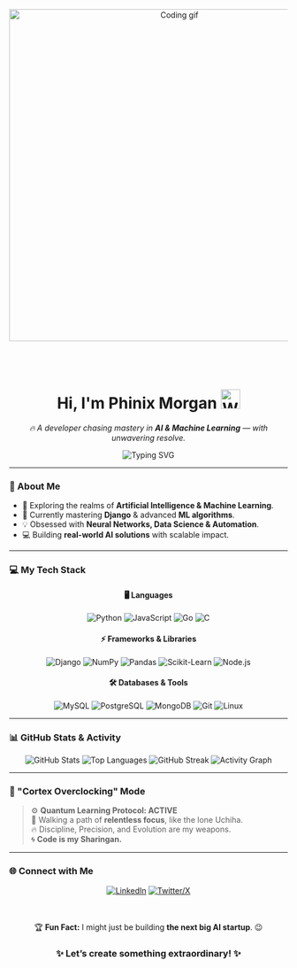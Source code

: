 <div align="center">

  <!-- Hero GIF -->
  <img src="https://media.giphy.com/media/qgQUggACpCjo6iPacb/giphy.gif" width="600" alt="Coding gif" />

  <br><br>

  <!-- Header -->
  <h1>
    <b>Hi, I'm Phinix Morgan</b>
    <img src="https://media.giphy.com/media/hvRJCLFzcasrR4ia7z/giphy.gif" width="35" alt="Waving hand" />
  </h1>
  
  <p><i>🔥 A developer chasing mastery in <b>AI & Machine Learning</b> — with unwavering resolve.</i></p>

  <!-- Typing Effect (Sasuke-inspired) -->
  <img src="https://readme-typing-svg.herokuapp.com?font=Fira+Code&weight=600&size=22&pause=1000&color=8A2BE2&center=true&vCenter=true&width=600&lines=Walking+my+own+path.;Power+comes+from+discipline.;Eyes+set+on+infinity.;Code+is+my+Sharingan." alt="Typing SVG" />

</div>

---

### 🚀 About Me
- 👀 Exploring the realms of **Artificial Intelligence & Machine Learning**.  
- 🌱 Currently mastering **Django** & advanced **ML algorithms**.  
- 💡 Obsessed with **Neural Networks, Data Science & Automation**.  
- 💻 Building **real-world AI solutions** with scalable impact.  

---

### 💻 My Tech Stack

<div align="center">

#### 🖥️ Languages
![Python](https://img.shields.io/badge/Python-3776AB?style=for-the-badge&logo=python&logoColor=white)
![JavaScript](https://img.shields.io/badge/JavaScript-F7DF1E?style=for-the-badge&logo=javascript&logoColor=black)
![Go](https://img.shields.io/badge/Go-00ADD8?style=for-the-badge&logo=go&logoColor=white)
![C](https://img.shields.io/badge/C-00599C?style=for-the-badge&logo=c&logoColor=white)

#### ⚡ Frameworks & Libraries
![Django](https://img.shields.io/badge/Django-092E20?style=for-the-badge&logo=django&logoColor=white)
![NumPy](https://img.shields.io/badge/NumPy-013243?style=for-the-badge&logo=numpy&logoColor=white)
![Pandas](https://img.shields.io/badge/Pandas-150458?style=for-the-badge&logo=pandas&logoColor=white)
![Scikit-Learn](https://img.shields.io/badge/Scikit--Learn-F7931E?style=for-the-badge&logo=scikit-learn&logoColor=white)
![Node.js](https://img.shields.io/badge/Node.js-339933?style=for-the-badge&logo=node.js&logoColor=white)

#### 🛠️ Databases & Tools
![MySQL](https://img.shields.io/badge/MySQL-4479A1?style=for-the-badge&logo=mysql&logoColor=white)
![PostgreSQL](https://img.shields.io/badge/PostgreSQL-336791?style=for-the-badge&logo=postgresql&logoColor=white)
![MongoDB](https://img.shields.io/badge/MongoDB-47A248?style=for-the-badge&logo=mongodb&logoColor=white)
![Git](https://img.shields.io/badge/Git-F05032?style=for-the-badge&logo=git&logoColor=white)
![Linux](https://img.shields.io/badge/Linux-FCC624?style=for-the-badge&logo=linux&logoColor=black)

</div>

---

### 📊 GitHub Stats & Activity

<div align="center">

<!-- GitHub Stats -->
<img src="https://github-readme-stats.vercel.app/api?username=Phinix-Morgan&show_icons=true&theme=tokyonight&count_private=true&hide_border=true" alt="GitHub Stats" />

<!-- Most Used Languages -->
<img src="https://github-readme-stats.vercel.app/api/top-langs/?username=Phinix-Morgan&layout=compact&theme=tokyonight&hide_border=true" alt="Top Languages" />

<!-- Streak Stats -->
<img src="https://github-readme-streak-stats.herokuapp.com/?user=Phinix-Morgan&theme=tokyonight&hide_border=true" alt="GitHub Streak" />

<!-- Activity Graph -->
<img src="https://github-readme-activity-graph.vercel.app/graph?username=Phinix-Morgan&theme=tokyo-night&hide_border=true&area=true" alt="Activity Graph" />

</div>

---

### 🧠 "Cortex Overclocking" Mode  

> ⚙️ **Quantum Learning Protocol: ACTIVE**  
> 🌌 Walking a path of **relentless focus**, like the lone Uchiha.  
> 🔥 Discipline, Precision, and Evolution are my weapons.  
> 🌀 **Code is my Sharingan.**  

---

### 🌐 Connect with Me
<div align="center">

[![LinkedIn](https://img.shields.io/badge/LinkedIn-0A66C2?style=for-the-badge&logo=linkedin&logoColor=white)](https://www.linkedin.com/in/jian-yang-x91/)
[![Twitter/X](https://img.shields.io/badge/Twitter--X-000000?style=for-the-badge&logo=x&logoColor=white)](https://x.com/Phinix_Morgan)

<br><br>
🏆 <b>Fun Fact:</b> I might just be building <b>the next big AI startup</b>. 😉  

<h3>✨ Let’s create something extraordinary! ✨</h3>

</div>
